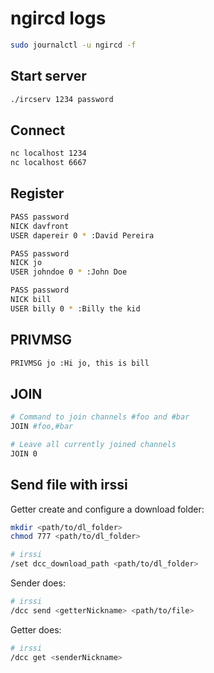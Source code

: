 
# ngircd logs

```sh
sudo journalctl -u ngircd -f
```

## Start server

```sh
./ircserv 1234 password
```

## Connect

```sh
nc localhost 1234
nc localhost 6667
```

## Register

```sh
PASS password
NICK davfront
USER dapereir 0 * :David Pereira
```

```sh
PASS password
NICK jo
USER johndoe 0 * :John Doe
```

```sh
PASS password
NICK bill
USER billy 0 * :Billy the kid
```

## PRIVMSG

```sh
PRIVMSG jo :Hi jo, this is bill
```

## JOIN

```sh
# Command to join channels #foo and #bar
JOIN #foo,#bar

# Leave all currently joined channels
JOIN 0
```

## Send file with irssi

Getter create and configure a download folder:
```sh
mkdir <path/to/dl_folder>
chmod 777 <path/to/dl_folder>

# irssi
/set dcc_download_path <path/to/dl_folder>
```

Sender does:
```sh
# irssi
/dcc send <getterNickname> <path/to/file>
```

Getter does:
```sh
# irssi
/dcc get <senderNickname>
```